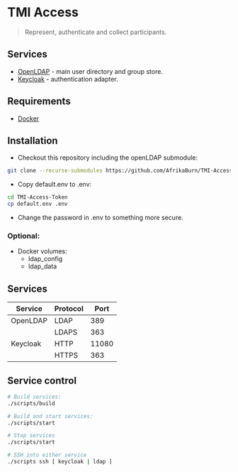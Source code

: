 # TMI Access

> Represent, authenticate and collect participants.

## Services

* [OpenLDAP](openldap.org) - main user directory and group store.
* [Keycloak](https://www.keycloak.org/) - authentication adapter.


## Requirements

* [Docker](https://docker.io)


## Installation

* Checkout this repository including the openLDAP submodule:
```bash
git clone --recurse-submodules https://github.com/AfrikaBurn/TMI-Access-Token.git
```
* Copy default.env to .env:
```bash
cd TMI-Access-Token
cp default.env .env
```
* Change the password in .env to something more secure.


### Optional:

* Docker volumes:
    * ldap_config
    * ldap_data


## Services

| Service | Protocol | Port |
| --- | --- | --- |
| OpenLDAP | LDAP | 389 |
| | LDAPS | 363 |
| Keycloak | HTTP | 11080 |
| | HTTPS | 363 |


## Service control

```bash
# Build services:
./scripts/build

# Build and start services:
./scripts/start

# Stop services
./scripts/start

# SSH into either service
./scripts ssh [ keycloak | ldap ]
```
